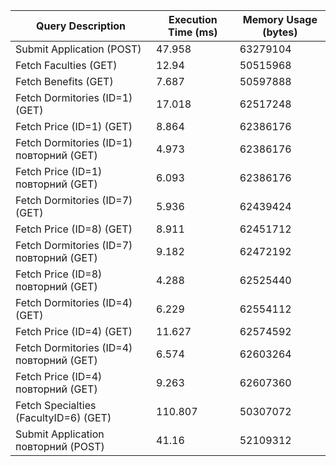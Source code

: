 | Query Description                             | Execution Time (ms) | Memory Usage (bytes) |
|----------------------------------------------|---------------------|----------------------|
| Submit Application (POST)                    | 47.958              | 63279104             |
| Fetch Faculties (GET)                        | 12.94               | 50515968             |
| Fetch Benefits (GET)                         | 7.687               | 50597888             |
| Fetch Dormitories (ID=1) (GET)               | 17.018              | 62517248             |
| Fetch Price (ID=1) (GET)                     | 8.864               | 62386176             |
| Fetch Dormitories (ID=1) повторний (GET)     | 4.973               | 62386176             |
| Fetch Price (ID=1) повторний (GET)           | 6.093               | 62386176             |
| Fetch Dormitories (ID=7) (GET)               | 5.936               | 62439424             |
| Fetch Price (ID=8) (GET)                     | 8.911               | 62451712             |
| Fetch Dormitories (ID=7) повторний (GET)     | 9.182               | 62472192             |
| Fetch Price (ID=8) повторний (GET)           | 4.288               | 62525440             |
| Fetch Dormitories (ID=4) (GET)               | 6.229               | 62554112             |
| Fetch Price (ID=4) (GET)                     | 11.627              | 62574592             |
| Fetch Dormitories (ID=4) повторний (GET)     | 6.574               | 62603264             |
| Fetch Price (ID=4) повторний (GET)           | 9.263               | 62607360             |
| Fetch Specialties (FacultyID=6) (GET)        | 110.807             | 50307072             |
| Submit Application повторний (POST)          | 41.16               | 52109312             |
